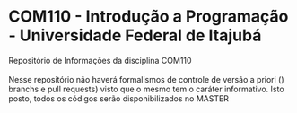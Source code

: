 # COM110 - Introdução a Programação - Universidade Federal de Itajubá
Repositório de Informações da disciplina COM110 <br><br>
Nesse repositório não haverá formalismos de controle de versão a priori () branchs e pull requests) visto que o mesmo tem o caráter informativo. Isto posto, todos os códigos serão disponibilizados no MASTER